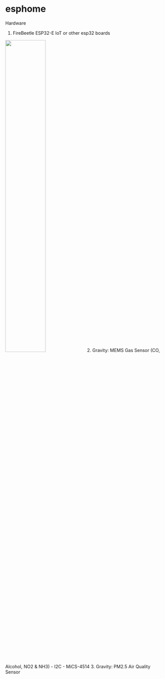 # esphome
Hardware
1. FireBeetle ESP32-E IoT or other esp32 boards
<img src="https://dfimg.dfrobot.com/store/data/SEN0460/SEN0460.jpg" width=50% height=50%> 
2. Gravity: MEMS Gas Sensor (CO, Alcohol, NO2 & NH3) - I2C - MiCS-4514
3. Gravity: PM2.5 Air Quality Sensor
